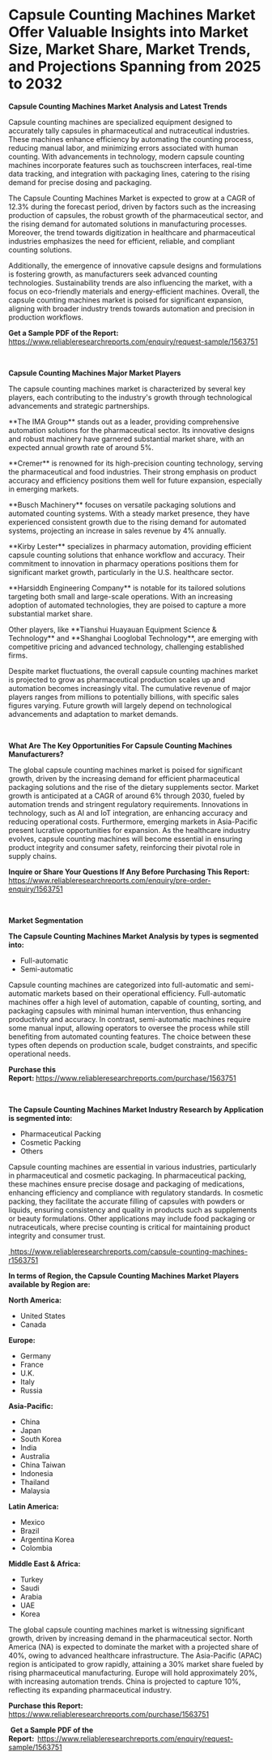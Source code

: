 <p><h1>Capsule Counting Machines Market Offer Valuable Insights into Market Size, Market Share, Market Trends, and Projections Spanning from 2025 to 2032</h1></p><p><strong>Capsule Counting Machines Market Analysis and Latest Trends</strong></p>
<p><p>Capsule counting machines are specialized equipment designed to accurately tally capsules in pharmaceutical and nutraceutical industries. These machines enhance efficiency by automating the counting process, reducing manual labor, and minimizing errors associated with human counting. With advancements in technology, modern capsule counting machines incorporate features such as touchscreen interfaces, real-time data tracking, and integration with packaging lines, catering to the rising demand for precise dosing and packaging.</p><p>The Capsule Counting Machines Market is expected to grow at a CAGR of 12.3% during the forecast period, driven by factors such as the increasing production of capsules, the robust growth of the pharmaceutical sector, and the rising demand for automated solutions in manufacturing processes. Moreover, the trend towards digitization in healthcare and pharmaceutical industries emphasizes the need for efficient, reliable, and compliant counting solutions.</p><p>Additionally, the emergence of innovative capsule designs and formulations is fostering growth, as manufacturers seek advanced counting technologies. Sustainability trends are also influencing the market, with a focus on eco-friendly materials and energy-efficient machines. Overall, the capsule counting machines market is poised for significant expansion, aligning with broader industry trends towards automation and precision in production workflows.</p></p>
<p><strong>Get a Sample PDF of the Report:&nbsp;</strong> <a href="https://www.reliableresearchreports.com/enquiry/request-sample/1563751?utm_campaign=2927&utm_medium=2&utm_source=Github&utm_content=ia&utm_term=16042025&utm_id=capsule-counting-machines">https://www.reliableresearchreports.com/enquiry/request-sample/1563751</a></p>
<p>&nbsp;</p>
<p><strong>Capsule Counting Machines Major Market Players</strong></p>
<p><p>The capsule counting machines market is characterized by several key players, each contributing to the industry's growth through technological advancements and strategic partnerships. </p><p>**The IMA Group** stands out as a leader, providing comprehensive automation solutions for the pharmaceutical sector. Its innovative designs and robust machinery have garnered substantial market share, with an expected annual growth rate of around 5%. </p><p>**Cremer** is renowned for its high-precision counting technology, serving the pharmaceutical and food industries. Their strong emphasis on product accuracy and efficiency positions them well for future expansion, especially in emerging markets.</p><p>**Busch Machinery** focuses on versatile packaging solutions and automated counting systems. With a steady market presence, they have experienced consistent growth due to the rising demand for automated systems, projecting an increase in sales revenue by 4% annually.</p><p>**Kirby Lester** specializes in pharmacy automation, providing efficient capsule counting solutions that enhance workflow and accuracy. Their commitment to innovation in pharmacy operations positions them for significant market growth, particularly in the U.S. healthcare sector.</p><p>**Harsiddh Engineering Company** is notable for its tailored solutions targeting both small and large-scale operations. With an increasing adoption of automated technologies, they are poised to capture a more substantial market share.</p><p>Other players, like **Tianshui Huayauan Equipment Science & Technology** and **Shanghai Looglobal Technology**, are emerging with competitive pricing and advanced technology, challenging established firms.</p><p>Despite market fluctuations, the overall capsule counting machines market is projected to grow as pharmaceutical production scales up and automation becomes increasingly vital. The cumulative revenue of major players ranges from millions to potentially billions, with specific sales figures varying. Future growth will largely depend on technological advancements and adaptation to market demands.</p></p>
<p>&nbsp;</p>
<p><strong>What Are The Key Opportunities For Capsule Counting Machines Manufacturers?</strong></p>
<p><p>The global capsule counting machines market is poised for significant growth, driven by the increasing demand for efficient pharmaceutical packaging solutions and the rise of the dietary supplements sector. Market growth is anticipated at a CAGR of around 6% through 2030, fueled by automation trends and stringent regulatory requirements. Innovations in technology, such as AI and IoT integration, are enhancing accuracy and reducing operational costs. Furthermore, emerging markets in Asia-Pacific present lucrative opportunities for expansion. As the healthcare industry evolves, capsule counting machines will become essential in ensuring product integrity and consumer safety, reinforcing their pivotal role in supply chains.</p></p>
<p><strong>Inquire or Share Your Questions If Any Before Purchasing This Report:</strong> <a href="https://www.reliableresearchreports.com/enquiry/pre-order-enquiry/1563751?utm_campaign=2927&utm_medium=2&utm_source=Github&utm_content=ia&utm_term=16042025&utm_id=capsule-counting-machines">https://www.reliableresearchreports.com/enquiry/pre-order-enquiry/1563751</a></p>
<p>&nbsp;</p>
<p><strong>Market Segmentation</strong></p>
<p><strong>The Capsule Counting Machines Market Analysis by types is segmented into:</strong></p>
<p><ul><li>Full-automatic</li><li>Semi-automatic</li></ul></p>
<p><p>Capsule counting machines are categorized into full-automatic and semi-automatic markets based on their operational efficiency. Full-automatic machines offer a high level of automation, capable of counting, sorting, and packaging capsules with minimal human intervention, thus enhancing productivity and accuracy. In contrast, semi-automatic machines require some manual input, allowing operators to oversee the process while still benefiting from automated counting features. The choice between these types often depends on production scale, budget constraints, and specific operational needs.</p></p>
<p><strong>Purchase this Report:&nbsp;</strong><a href="https://www.reliableresearchreports.com/purchase/1563751?utm_campaign=2927&utm_medium=2&utm_source=Github&utm_content=ia&utm_term=16042025&utm_id=capsule-counting-machines">https://www.reliableresearchreports.com/purchase/1563751</a></p>
<p>&nbsp;</p>
<p><strong>The Capsule Counting Machines Market Industry Research by Application is segmented into:</strong></p>
<p><ul><li>Pharmaceutical Packing</li><li>Cosmetic Packing</li><li>Others</li></ul></p>
<p><p>Capsule counting machines are essential in various industries, particularly in pharmaceutical and cosmetic packaging. In pharmaceutical packing, these machines ensure precise dosage and packaging of medications, enhancing efficiency and compliance with regulatory standards. In cosmetic packing, they facilitate the accurate filling of capsules with powders or liquids, ensuring consistency and quality in products such as supplements or beauty formulations. Other applications may include food packaging or nutraceuticals, where precise counting is critical for maintaining product integrity and consumer trust.</p></p>
<p><a href="https://www.reliableresearchreports.com/capsule-counting-machines-r1563751?utm_campaign=2927&utm_medium=2&utm_source=Github&utm_content=ia&utm_term=16042025&utm_id=capsule-counting-machines">&nbsp;https://www.reliableresearchreports.com/capsule-counting-machines-r1563751</a></p>
<p><strong>In terms of Region, the Capsule Counting Machines Market Players available by Region are:</strong></p>
<p>
    <p> <strong> North America: </strong>
        <ul>
            <li>United States</li>
            <li>Canada</li>
        </ul>
        </p> 
    <p> <strong> Europe: </strong>
        <ul>
            <li>Germany</li>
            <li>France</li>
            <li>U.K.</li>
            <li>Italy</li>
            <li>Russia</li>
        </ul>
        </p> 
    <p> <strong> Asia-Pacific: </strong>
        <ul>
            <li>China</li>
            <li>Japan</li>
            <li>South Korea</li>
            <li>India</li>
            <li>Australia</li>
            <li>China Taiwan</li>
            <li>Indonesia</li>
            <li>Thailand</li>
            <li>Malaysia</li>
        </ul>
        </p> 
    <p> <strong> Latin America: </strong>
        <ul>
            <li>Mexico</li>
            <li>Brazil</li>
            <li>Argentina Korea</li>
            <li>Colombia</li>
        </ul>
        </p> 
    <p> <strong> Middle East & Africa: </strong>
        <ul>
            <li>Turkey</li>
            <li>Saudi</li>
            <li>Arabia</li>
            <li>UAE</li>
            <li>Korea</li>
        </ul>
    </p>
    </p>
<p><p>The global capsule counting machines market is witnessing significant growth, driven by increasing demand in the pharmaceutical sector. North America (NA) is expected to dominate the market with a projected share of 40%, owing to advanced healthcare infrastructure. The Asia-Pacific (APAC) region is anticipated to grow rapidly, attaining a 30% market share fueled by rising pharmaceutical manufacturing. Europe will hold approximately 20%, with increasing automation trends. China is projected to capture 10%, reflecting its expanding pharmaceutical industry.</p></p>
<p><strong>Purchase this Report: </strong><a href="https://www.reliableresearchreports.com/purchase/1563751?utm_campaign=2927&utm_medium=2&utm_source=Github&utm_content=ia&utm_term=16042025&utm_id=capsule-counting-machines">https://www.reliableresearchreports.com/purchase/1563751</a></p>
<p>&nbsp;<strong>Get a Sample PDF of the Report:&nbsp;&nbsp;</strong><a href="https://www.reliableresearchreports.com/enquiry/request-sample/1563751?utm_campaign=2927&utm_medium=2&utm_source=Github&utm_content=ia&utm_term=16042025&utm_id=capsule-counting-machines">https://www.reliableresearchreports.com/enquiry/request-sample/1563751</a></p>
<p><strong></strong></p>
<p><p></p><p></p><p></p></p>